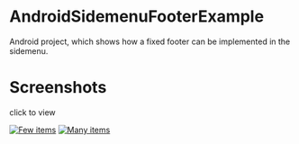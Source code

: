 # AndroidSidemenuFooterExample

Android project, which shows how a fixed footer can be implemented in the sidemenu.

# Screenshots
click to view

[![Few items](https://lh3.googleusercontent.com/N6u8fzhbWiam4UeDwClKZvFPyrIgb_0j0hrpTJJi_Q8gu3pt_jQBzrMudTjGsKUksnixcYL3ArFfAVQmNzoJyTQpvrqCZ-VAFoIQ0iufl1ZMtTzvv6zAo_9alEm7WwnFra99IEsb5X0eyo8QVDHu5FmyGWnTXyi3AEARswWOgNtcVxaHIFU3SRe6qJxLRKd4tetAI2xYCadygHW1DvZfZktovzg6wtC_jRgFKFjb3PSg_bFVvhFmTCZh2jiyK_zgGhz_EDX42oo0a7HDC_tZ-4JX9AX8K4FJRGp3zgU6MMHDZFyZqE4KSZkjU82Sj-6BCP4E1C-xglssw4Is727t_xVW_kSrsk5c4OpDsp0hqhxNfPppFNfjQgzpIv45wvGZyoUQIZ93EuYw2xJe7VxMpunzsPffic4cnmKIypfAcvP1Iv77b4BAoNIo4zUWYRgS43liEh3SZ08YGI7gsb2reYSNbrWgFFdOjW7h0jDwrKyUKDWRttWk2bGlEjHvsxARWlfnJ5qmcb35zGrf_Pa73dsDSKShhh3NM-yx-rIoRIDmizQX0djRUXSXZC3R6bToGlJsXCO_wxVo_3f0Kjc_Ky3NWs6zpbtkhLgHM345PW-LRBKH=w738-h1311-no)](https://goo.gl/photos/njwEYPj5Xm8EKQUU7)
[![Many items](https://lh3.googleusercontent.com/rSm5mQ4MgqhxSXeXHceyVb0zfi-fphKmG0A0fdNHcWITtHEdCG9XEv4m6p75daQR5IPgOu35nNfz1hvXr41K84dqf23rTVptAi4zNclFZ8RIt7_w5NBZxlO3gWVo76rJisxvApwQk6OgHBgK8W3NU7qMu0oUhQTm8eHXt_9QrztRnQKjRcksyvv00lHbx3DElXxbTZccqLYdWVpiZvpGXp9UgFQoIRHw9Mnzkj9JGW2gRPLDzlAVcs8R5LiO4Vow6zM_ub_eJIHbl06GILLVWFLapmPVrTUg7BfvTlAL601uJ89MwehQa3I3KsLoD1TdKx9UUuuLZYin3WxybRkQEpxhSpxVbzpCdX1_c6N0a05V47fKHZvmgIxBeUCU77xcqJR8opI49FyU-MLVt0QRGkSxslMxWCQwc_n15xLPSnvJG5fB4yUduYTC-gcCftyDCN5gSrKxQ8vOhL6xn7FTLO4CZajdT2jcKViMY6Ntgxyj6kUnvpuLJaxZaGyRFRhyslJmyA6sZ_UQBEDFzC0isHByBj4RnXZz766oqxC8AOtS2qoi1f3tRyGyPLq1vSSgY3rcNNqM9UPEdZKC20bEsc307qJmyhi4_pkqC4C8ob9Pz9fF=w738-h1311-no)](https://goo.gl/photos/njwEYPj5Xm8EKQUU7)
